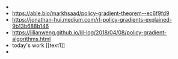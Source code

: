 -
- https://able.bio/markhsaad/policy-gradient-theorem--ec6f9fd9
- https://jonathan-hui.medium.com/rl-policy-gradients-explained-9b13b688b146
- https://lilianweng.github.io/lil-log/2018/04/08/policy-gradient-algorithms.html
- today's work [[text1]]
-